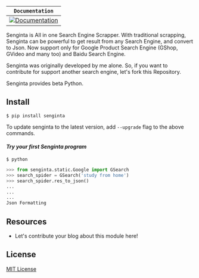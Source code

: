 **`Documentation`** |
------------------- |
[![Documentation](https://img.shields.io/badge/api-reference-blue.svg)]() |

Senginta is All in one Search Engine Scrapper. With traditional scrapping, 
Senginta can be powerful to get result from any Search Engine, and convert
to Json. Now support only for Google Product Search Engine (GShop, GVideo 
and many too) and Baidu Search Engine.

Senginta was originally developed by me alone. So, if you want to contribute for
support another search engine, let's fork this Repository. 

Senginta provides beta Python.

## Install

```
$ pip install senginta
```

To update senginta to the latest version, add `--upgrade` flag to the above
commands.

#### *Try your first Senginta program*

```shell
$ python
```

```python
>>> from senginta.static.Google import GSearch
>>> search_spider = GSearch('study from home')
>>> search_spider.res_to_json()
...
...
...
Json Formatting
```

## Resources

*   Let's contribute your blog about this module here!

## License

[MIT License](LICENSE)
